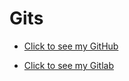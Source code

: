 # Gits
 - [Click to see my GitHub](https://github.com/JoseZaqITB/)
 
 
 - [Click to see my Gitlab](https://gitlab.com/JoseZaq)